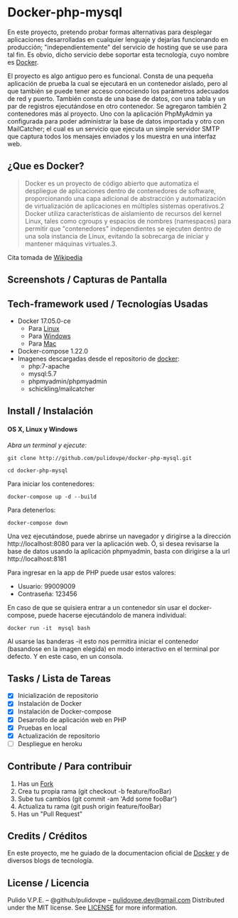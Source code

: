 # Docker-php-mysql

En este proyecto, pretendo probar formas alternativas para desplegar aplicaciones desarrolladas en cualquier lenguaje y dejarlas funcionando en producción; "independientemente" del servicio de hosting que se use para tal fin. Es obvio, dicho servicio debe soportar esta tecnología, cuyo nombre es [Docker](https://www.docker.com/).

El proyecto es algo antiguo pero es funcional. Consta de una pequeña aplicación de prueba la cual se ejecutará en un contenedor aislado, pero al que también se puede tener acceso conociendo los parámetros adecuados de red y puerto. También consta de una base de datos, con una tabla y un par de registros ejecutándose en otro contenedor. Se agregaron también 2 contenedores más al proyecto. Uno con la aplicación PhpMyAdmin ya configurada para poder administrar la base de datos importada y otro con MailCatcher; el cual es un servicio que ejecuta un simple servidor SMTP que captura todos los mensajes enviados y los muestra en una interfaz web.

## ¿Que es Docker?

>Docker es un proyecto de código abierto que automatiza el despliegue de aplicaciones dentro de contenedores de software, proporcionando una capa adicional de abstracción y automatización de virtualización de aplicaciones en múltiples sistemas operativos.2​ Docker utiliza características de aislamiento de recursos del kernel Linux, tales como cgroups y espacios de nombres (namespaces) para permitir que "contenedores" independientes se ejecuten dentro de una sola instancia de Linux, evitando la sobrecarga de iniciar y mantener máquinas virtuales.3​. 

Cita tomada de [Wikipedia](https://es.wikipedia.org/wiki/Docker_(software))

## Screenshots / Capturas de Pantalla


## Tech-framework used / Tecnologías Usadas
- Docker  17.05.0-ce 
	- Para [Linux](https://docs.docker.com/install/linux/docker-ce/debian/)
	- Para [Windows](https://docs.docker.com/docker-for-windows/) 
	- Para [Mac](https://docs.docker.com/docker-for-mac/)
- Docker-compose 1.22.0
- Imagenes descargadas desde el repositorio de [docker](https://hub.docker.com):
	- php:7-apache
	- mysql:5.7
	- phpmyadmin/phpmyadmin
	- schickling/mailcatcher

## Install / Instalación
#### OS X, Linux y Windows
*Abra un terminal y ejecute:*
```Shell
git clone http://github.com/pulidovpe/docker-php-mysql.git

cd docker-php-mysql
```
Para iniciar los contenedores:
```Shell
docker-compose up -d --build
```
Para detenerlos:
```Shell
docker-compose down
```

Una vez ejecutándose, puede abrirse un navegador y dirigirse a la dirección http://localhost:8080 para ver la aplicación web. Ó, si desea revisarse la base de datos usando la aplicación phpmyadmin, basta con dirigirse a la url http://localhost:8181

Para ingresar en la app de PHP puede usar estos valores:
- Usuario: 99009009
- Contraseña: 123456

En caso de que se quisiera entrar a un contenedor sin usar el docker-compose, puede hacerse ejecutándolo de manera individual:
```Shell
docker run -it  mysql bash
```
Al usarse las banderas -it esto nos permitira iniciar el contenedor (basandose en la imagen elegida) en modo interactivo en el terminal por defecto. Y en este caso, en un consola.

## Tasks / Lista de Tareas
- [x] Inicialización de repositorio
- [x] Instalación de Docker
- [x] Instalación de Docker-compose
- [x] Desarrollo de aplicación web en PHP
- [x] Pruebas en local
- [x] Actualización de repositorio
- [ ] Despliegue en heroku

<!-- > Se puede ver la app (actualmente en desarrollo) desplegada en [heroku](https://docker-php-mysql.herokuapp.com/) -->

## Contribute / Para contribuir
1. Has un [Fork](https://github.com/pulidovpe/docker-php-mysql/fork)
2. Crea tu propia rama (git checkout -b feature/fooBar)
3. Sube tus cambios (git commit -am 'Add some fooBar')
4. Actualiza tu rama (git push origin feature/fooBar)
5. Has un "Pull Request"

## Credits / Créditos
En este proyecto, me he guiado de la documentacion oficial de [Docker](https://docs.docker.com/compose/) y de diversos blogs de tecnología.

## License / Licencia
Pulido V.P.E. – @github/pulidovpe – pulidovpe.dev@gmail.com
Distributed under the MIT license. See [LICENSE](LICENSE) for more information.
